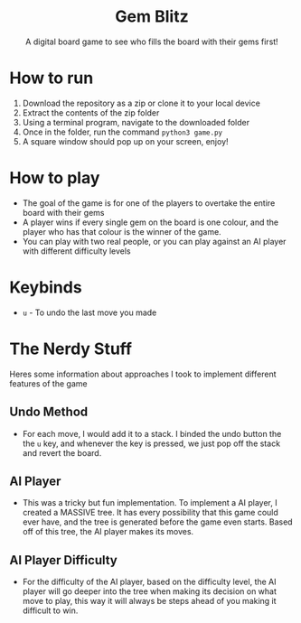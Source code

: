 <h1 align="center"> Gem Blitz </h1>
<p align="center">A digital board game to see who fills the board with their gems first!</p>


# How to run
1. Download the repository as a zip or clone it to your local device
2. Extract the contents of the zip folder
3. Using a terminal program, navigate to the downloaded folder
4. Once in the folder, run the command `python3 game.py`
5. A square window should pop up on your screen, enjoy!

# How to play
- The goal of the game is for one of the players to overtake the entire board with their gems
- A player wins if every single gem on the board is one colour, and the player who has that colour is the winner of the game.
- You can play with two real people, or you can play against an AI player with different difficulty levels

# Keybinds
- `u` - To undo the last move you made

# The Nerdy Stuff
Heres some information about approaches I took to implement different features of the game
## Undo Method
- For each move, I would add it to a stack. I binded the undo button the the `u` key, and whenever the key is pressed, we just pop off the stack and revert the board.
## AI Player 
- This was a tricky but fun implementation. To implement a AI player, I created a MASSIVE tree. It has every possibility that this game could ever have, and the tree is generated before the game even starts. Based off of this tree, the AI player makes its moves.
## AI Player Difficulty
- For the difficulty of the AI player, based on the difficulty level, the AI player will go deeper into the tree when making its decision on what move to play, this way it will always be steps ahead of you making it difficult to win. 
